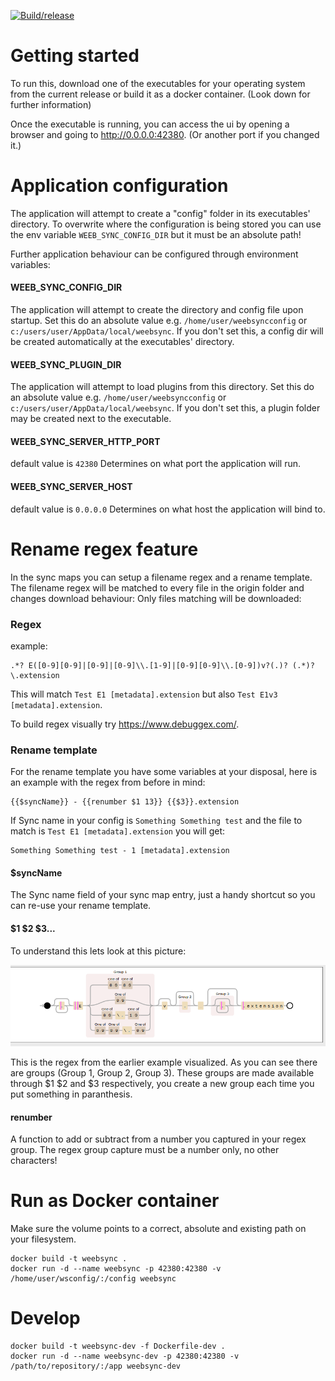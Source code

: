[![Build/release](https://github.com/BastianGanze/weebsync/actions/workflows/main.yml/badge.svg)](https://github.com/BastianGanze/weebsync/actions/workflows/main.yml)

# Getting started
To run this, download one of the executables for your operating system from the current release or build it as a docker container. (Look down for further information)

Once the executable is running, you can access the ui by opening a browser and going to http://0.0.0.0:42380.
(Or another port if you changed it.)

# Application configuration
The application will attempt to create a "config" folder in its executables' directory.
To overwrite where the configuration is being stored you can use the env variable `WEEB_SYNC_CONFIG_DIR` but it must be an absolute path!

Further application behaviour can be configured through environment variables:
#### WEEB_SYNC_CONFIG_DIR
The application will attempt to create the directory and config file upon startup.
Set this do an absolute value e.g. `/home/user/weebsyncconfig` or `c:/users/user/AppData/local/weebsync`.
If you don't set this, a config dir will be created automatically at the executables' directory.

#### WEEB_SYNC_PLUGIN_DIR
The application will attempt to load plugins from this directory.
Set this do an absolute value e.g. `/home/user/weebsyncconfig` or `c:/users/user/AppData/local/weebsync`.
If you don't set this, a plugin folder may be created next to the executable.

#### WEEB_SYNC_SERVER_HTTP_PORT
default value is `42380`
Determines on what port the application will run.

#### WEEB_SYNC_SERVER_HOST
default value is `0.0.0.0`
Determines on what host the application will bind to.

# Rename regex feature
In the sync maps you can setup a filename regex and a rename template.
The filename regex will be matched to every file in the origin folder and changes download behaviour: Only files matching will be downloaded:

### Regex
example:
```regexp
.*? E([0-9][0-9]|[0-9]|[0-9]\\.[1-9]|[0-9][0-9]\\.[0-9])v?(.)? (.*)?\.extension
```

This will match `Test E1 [metadata].extension` but also `Test E1v3 [metadata].extension`.

To build regex visually try https://www.debuggex.com/.

### Rename template

For the rename template you have some variables at your disposal, here is an example with the regex from before in mind:

```text
{{$syncName}} - {{renumber $1 13}} {{$3}}.extension 
```

If Sync name in your config is `Something Something test` and the file to match is `Test E1 [metadata].extension` you will get:

```
Something Something test - 1 [metadata].extension
```

#### $syncName
The Sync name field of your sync map entry, just a handy shortcut so you can re-use your rename template.

#### $1 $2 $3...
To understand this lets look at this picture:

![alt text](regexexample.png)

This is the regex from the earlier example visualized. As you can see there are groups (Group 1, Group 2, Group 3).
These groups are made available through $1 $2 and $3 respectively, you create a new group each time you put something in paranthesis.

#### renumber
A function to add or subtract from a number you captured in your regex group. The regex group capture must be a number only, no other characters!

# Run as Docker container
Make sure the volume points to a correct, absolute and existing path on your filesystem.
```
docker build -t weebsync .
docker run -d --name weebsync -p 42380:42380 -v /home/user/wsconfig/:/config weebsync
```

# Develop
```
docker build -t weebsync-dev -f Dockerfile-dev .
docker run -d --name weebsync-dev -p 42380:42380 -v /path/to/repository/:/app weebsync-dev
```
